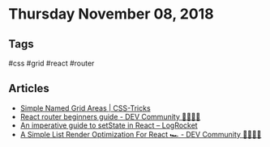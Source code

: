 
# Thursday November 08, 2018

## Tags

\#css \#grid \#react \#router

## Articles

- [Simple Named Grid Areas | CSS-Tricks](https://css-tricks.com/simple-named-grid-areas/)
- [React router beginners guide - DEV Community 👩‍💻👨‍💻](https://dev.to/saigowthamr/react-router-beginners-guide-ljb)
- [An imperative guide to setState in React – LogRocket](https://blog.logrocket.com/an-imperative-guide-to-setstate-in-react-b837ceaf8304)
- [A Simple List Render Optimization For React 🏎 - DEV Community 👩‍💻👨‍💻](https://dev.to/pureooze/a-simple-list-render-optimization-for-react--5715)
